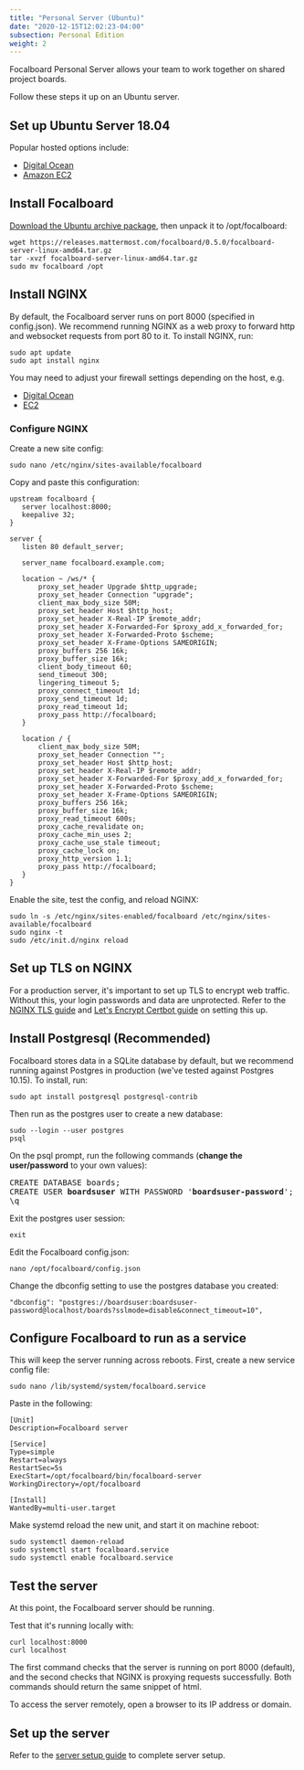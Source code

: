 ```yaml
---
title: "Personal Server (Ubuntu)"
date: "2020-12-15T12:02:23-04:00"
subsection: Personal Edition
weight: 2
---
```


Focalboard Personal Server allows your team to work together on shared project boards.

Follow these steps it up on an Ubuntu server.

## Set up Ubuntu Server 18.04

Popular hosted options include:
* [Digital Ocean](https://www.digitalocean.com/community/tutorials/initial-server-setup-with-ubuntu-18-04)
* [Amazon EC2](https://docs.aws.amazon.com/AWSEC2/latest/UserGuide/EC2_GetStarted.html)

## Install Focalboard

[Download the Ubuntu archive package](https://releases.mattermost.com/focalboard/0.5.0/focalboard-server-linux-amd64.tar.gz), then unpack it to /opt/focalboard:

```
wget https://releases.mattermost.com/focalboard/0.5.0/focalboard-server-linux-amd64.tar.gz
tar -xvzf focalboard-server-linux-amd64.tar.gz
sudo mv focalboard /opt
```

## Install NGINX

By default, the Focalboard server runs on port 8000 (specified in config.json). We recommend running NGINX as a web proxy to forward http and websocket requests from port 80 to it. To install NGINX, run:

```
sudo apt update
sudo apt install nginx
```

You may need to adjust your firewall settings depending on the host, e.g.
* [Digital Ocean](https://www.digitalocean.com/community/tutorials/how-to-install-nginx-on-ubuntu-18-04)
* [EC2](https://docs.nginx.com/nginx/deployment-guides/amazon-web-services/ec2-instances-for-nginx/)

### Configure NGINX

Create a new site config:
```
sudo nano /etc/nginx/sites-available/focalboard
```

Copy and paste this configuration:
```
upstream focalboard {
   server localhost:8000;
   keepalive 32;
}

server {
   listen 80 default_server;

   server_name focalboard.example.com;

   location ~ /ws/* {
       proxy_set_header Upgrade $http_upgrade;
       proxy_set_header Connection "upgrade";
       client_max_body_size 50M;
       proxy_set_header Host $http_host;
       proxy_set_header X-Real-IP $remote_addr;
       proxy_set_header X-Forwarded-For $proxy_add_x_forwarded_for;
       proxy_set_header X-Forwarded-Proto $scheme;
       proxy_set_header X-Frame-Options SAMEORIGIN;
       proxy_buffers 256 16k;
       proxy_buffer_size 16k;
       client_body_timeout 60;
       send_timeout 300;
       lingering_timeout 5;
       proxy_connect_timeout 1d;
       proxy_send_timeout 1d;
       proxy_read_timeout 1d;
       proxy_pass http://focalboard;
   }

   location / {
       client_max_body_size 50M;
       proxy_set_header Connection "";
       proxy_set_header Host $http_host;
       proxy_set_header X-Real-IP $remote_addr;
       proxy_set_header X-Forwarded-For $proxy_add_x_forwarded_for;
       proxy_set_header X-Forwarded-Proto $scheme;
       proxy_set_header X-Frame-Options SAMEORIGIN;
       proxy_buffers 256 16k;
       proxy_buffer_size 16k;
       proxy_read_timeout 600s;
       proxy_cache_revalidate on;
       proxy_cache_min_uses 2;
       proxy_cache_use_stale timeout;
       proxy_cache_lock on;
       proxy_http_version 1.1;
       proxy_pass http://focalboard;
   }
}
```

Enable the site, test the config, and reload NGINX:
```
sudo ln -s /etc/nginx/sites-enabled/focalboard /etc/nginx/sites-available/focalboard
sudo nginx -t
sudo /etc/init.d/nginx reload
```

## Set up TLS on NGINX

For a production server, it's important to set up TLS to encrypt web traffic. Without this, your login passwords and data are unprotected. Refer to the [NGINX TLS guide](https://docs.nginx.com/nginx/admin-guide/security-controls/terminating-ssl-http/) and [Let's Encrypt Certbot guide](https://certbot.eff.org/lets-encrypt/ubuntubionic-nginx) on setting this up.

## Install Postgresql (Recommended)

Focalboard stores data in a SQLite database by default, but we recommend running against Postgres in production (we've tested against Postgres 10.15). To install, run:

```
sudo apt install postgresql postgresql-contrib
```

Then run as the postgres user to create a new database:
```
sudo --login --user postgres
psql
```

On the psql prompt, run the following commands (**change the user/password** to your own values):
<pre>
CREATE DATABASE boards;
CREATE USER <b>boardsuser</b> WITH PASSWORD '<b>boardsuser-password</b>';
\q
</pre>

Exit the postgres user session:
```
exit
```

Edit the Focalboard config.json:

```
nano /opt/focalboard/config.json
```

Change the dbconfig setting to use the postgres database you created:
```
"dbconfig": "postgres://boardsuser:boardsuser-password@localhost/boards?sslmode=disable&connect_timeout=10",
```

## Configure Focalboard to run as a service

This will keep the server running across reboots. First, create a new service config file:

```
sudo nano /lib/systemd/system/focalboard.service
```

Paste in the following:
```
[Unit]
Description=Focalboard server

[Service]
Type=simple
Restart=always
RestartSec=5s
ExecStart=/opt/focalboard/bin/focalboard-server
WorkingDirectory=/opt/focalboard

[Install]
WantedBy=multi-user.target
```

Make systemd reload the new unit, and start it on machine reboot:
```
sudo systemctl daemon-reload
sudo systemctl start focalboard.service
sudo systemctl enable focalboard.service
```

## Test the server

At this point, the Focalboard server should be running.

Test that it's running locally with:
```
curl localhost:8000
curl localhost
```

The first command checks that the server is running on port 8000 (default), and the second checks that NGINX is proxying requests successfully. Both commands should return the same snippet of html.

To access the server remotely, open a browser to its IP address or domain.

## Set up the server

Refer to the [server setup guide](/guide/server-setup/) to complete server setup.